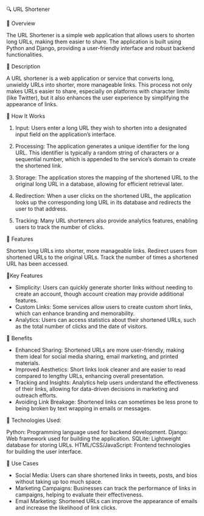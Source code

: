 🔍 URL Shortener

🚀 Overview

The URL Shortener is a simple web application that allows users to shorten long URLs, making them easier to share. 
The application is built using Python and Django, providing a user-friendly interface and robust backend functionalities.

🚀 Description

A URL shortener is a web application or service that converts long, unwieldy URLs into shorter, more manageable links. This process not only makes URLs easier to share, especially on platforms with character limits (like Twitter), but it also enhances the user experience by simplifying the appearance of links.

 🚀 How It Works

1. Input: Users enter a long URL they wish to shorten into a designated input field on the application’s interface.

2. Processing: The application generates a unique identifier for the long URL. This identifier is typically a random string of characters or a sequential number, which is appended to the service’s domain to create the shortened link.

3. Storage: The application stores the mapping of the shortened URL to the original long URL in a database, allowing for efficient retrieval later.

4. Redirection: When a user clicks on the shortened URL, the application looks up the corresponding long URL in its database and redirects the user to that address.

5. Tracking: Many URL shorteners also provide analytics features, enabling users to track the number of clicks.

🚀 Features

Shorten long URLs into shorter, more manageable links.
Redirect users from shortened URLs to the original URLs.
Track the number of times a shortened URL has been accessed.


📍Key Features

- Simplicity: Users can quickly generate shorter links without needing to create an account, though account creation may provide additional features.
- Custom Links: Some services allow users to create custom short links, which can enhance branding and memorability.
- Analytics: Users can access statistics about their shortened URLs, such as the total number of clicks and the date of visitors.

🎉 Benefits

- Enhanced Sharing: Shortened URLs are more user-friendly, making them ideal for social media sharing, email marketing, and printed materials.
- Improved Aesthetics: Short links look cleaner and are easier to read compared to lengthy URLs, enhancing overall presentation.
- Tracking and Insights: Analytics help users understand the effectiveness of their links, allowing for data-driven decisions in marketing and outreach efforts.
- Avoiding Link Breakage: Shortened links can sometimes be less prone to being broken by text wrapping in emails or messages.
 

🚀 Technologies Used:

Python: Programming language used for backend development.
Django: Web framework used for building the application.
SQLite: Lightweight database for storing URLs.
HTML/CSS/JavaScript: Frontend technologies for building the user interface.


 🚀 Use Cases

- Social Media: Users can share shortened links in tweets, posts, and bios without taking up too much space.
- Marketing Campaigns: Businesses can track the performance of links in campaigns, helping to evaluate their effectiveness.
- Email Marketing: Shortened URLs can improve the appearance of emails and increase the likelihood of link clicks.

